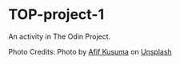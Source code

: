 # TOP-project-1

An activity in The Odin Project. 

Photo Credits:
Photo by <a href="https://unsplash.com/@javaistan?utm_source=unsplash&utm_medium=referral&utm_content=creditCopyText">Afif Kusuma</a> on <a href="https://unsplash.com/s/photos/confuse?utm_source=unsplash&utm_medium=referral&utm_content=creditCopyText">Unsplash</a>
  
